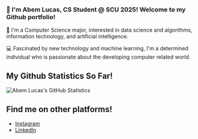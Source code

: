 ### 👋 I'm Abem Lucas, CS Student @ SCU 2025! Welcome to my Github portfolio!

<!--
**abemlucas/abemlucas** is a ✨ _special_ ✨ repository because its `README.md` (this file) appears on your GitHub profile.

Here are some ideas to get you started:

- 🔭 I’m currently working on ...
- 🌱 I’m currently learning ...
- 👯 I’m looking to collaborate on ...
- 🤔 I’m looking for help with ...
- 💬 Ask me about ...
- 📫 How to reach me: ...
- 😄 Pronouns: ...
- ⚡ Fun fact: ...
-->

👋 I'm a Computer Science major, interested in data science and algorithms, information technology, and artificial intelligence.

💻 Fascinated by new technology and machine learning, I'm a determined individual who is passionate about the developing computer related world.

## My Github Statistics So Far!

![Abem Lucas's GitHub Statistics](https://github-readme-stats.vercel.app/api?username=abemlucas&show_icons=true)

## Find me on other platforms!

- [Instagram](https://www.instagram.com/abem_lucas/)
- [LinkedIn](https://www.linkedin.com/in/abem-lucas-592592219/)
